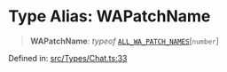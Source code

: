 # Type Alias: WAPatchName

> **WAPatchName**: *typeof* [`ALL_WA_PATCH_NAMES`](../variables/ALL_WA_PATCH_NAMES.md)\[`number`\]

Defined in: [src/Types/Chat.ts:33](https://github.com/Fokusdotid/bail/blob/c270ba4454f95d50cec87a9d90b03360fac7058e/src/Types/Chat.ts#L33)

